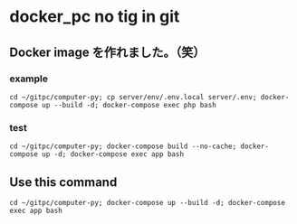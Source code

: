 # docker_pc no tig in git
## Docker image を作れました。（笑）

### example
```
cd ~/gitpc/computer-py; cp server/env/.env.local server/.env; docker-compose up --build -d; docker-compose exec php bash
```

### test
```
cd ~/gitpc/computer-py; docker-compose build --no-cache; docker-compose up -d; docker-compose exec app bash
```

## Use this command
```
cd ~/gitpc/computer-py; docker-compose up --build -d; docker-compose exec app bash
```
